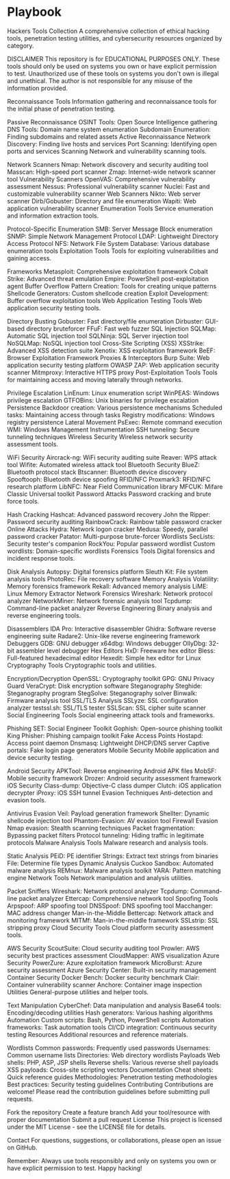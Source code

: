 # Playbook
Hackers Tools Collection
A comprehensive collection of ethical hacking tools, penetration testing utilities, and cybersecurity resources organized by category.

DISCLAIMER
This repository is for EDUCATIONAL PURPOSES ONLY. These tools should only be used on systems you own or have explicit permission to test. Unauthorized use of these tools on systems you don't own is illegal and unethical. The author is not responsible for any misuse of the information provided.

Reconnaissance Tools
Information gathering and reconnaissance tools for the initial phase of penetration testing.

Passive Reconnaissance
OSINT Tools: Open Source Intelligence gathering
DNS Tools: Domain name system enumeration
Subdomain Enumeration: Finding subdomains and related assets
Active Reconnaissance
Network Discovery: Finding live hosts and services
Port Scanning: Identifying open ports and services
Scanning
Network and vulnerability scanning tools.

Network Scanners
Nmap: Network discovery and security auditing tool
Masscan: High-speed port scanner
Zmap: Internet-wide network scanner tool
Vulnerability Scanners
OpenVAS: Comprehensive vulnerability assessment
Nessus: Professional vulnerability scanner
Nuclei: Fast and customizable vulnerability scanner
Web Scanners
Nikto: Web server scanner
Dirb/Gobuster: Directory and file enumeration
Wapiti: Web application vulnerability scanner
Enumeration Tools
Service enumeration and information extraction tools.

Protocol-Specific Enumeration
SMB: Server Message Block enumeration
SNMP: Simple Network Management Protocol
LDAP: Lightweight Directory Access Protocol
NFS: Network File System
Database: Various database enumeration tools
Exploitation Tools
Tools for exploiting vulnerabilities and gaining access.

Frameworks
Metasploit: Comprehensive exploitation framework
Cobalt Strike: Advanced threat emulation
Empire: PowerShell post-exploitation agent
Buffer Overflow
Pattern Creation: Tools for creating unique patterns
Shellcode Generators: Custom shellcode creation
Exploit Development: Buffer overflow exploitation tools
Web Application Testing Tools
Web application security testing tools.

Directory Busting
Gobuster: Fast directory/file enumeration
Dirbuster: GUI-based directory bruteforcer
FFuF: Fast web fuzzer
SQL Injection
SQLMap: Automatic SQL injection tool
SQLNinja: SQL Server injection tool
NoSQLMap: NoSQL injection tool
Cross-Site Scripting (XSS)
XSStrike: Advanced XSS detection suite
Xenotix: XSS exploitation framework
BeEF: Browser Exploitation Framework
Proxies & Interceptors
Burp Suite: Web application security testing platform
OWASP ZAP: Web application security scanner
Mitmproxy: Interactive HTTPS proxy
Post-Exploitation Tools
Tools for maintaining access and moving laterally through networks.

Privilege Escalation
LinEnum: Linux enumeration script
WinPEAS: Windows privilege escalation
GTFOBins: Unix binaries for privilege escalation
Persistence
Backdoor creation: Various persistence mechanisms
Scheduled tasks: Maintaining access through tasks
Registry modifications: Windows registry persistence
Lateral Movement
PsExec: Remote command execution
WMI: Windows Management Instrumentation
SSH tunneling: Secure tunneling techniques
Wireless Security
Wireless network security assessment tools.

WiFi Security
Aircrack-ng: WiFi security auditing suite
Reaver: WPS attack tool
Wifite: Automated wireless attack tool
Bluetooth Security
BlueZ: Bluetooth protocol stack
Btscanner: Bluetooth device discovery
Spooftooph: Bluetooth device spoofing
RFID/NFC
Proxmark3: RFID/NFC research platform
LibNFC: Near Field Communication library
MFCUK: Mifare Classic Universal toolkit
Password Attacks
Password cracking and brute force tools.

Hash Cracking
Hashcat: Advanced password recovery
John the Ripper: Password security auditing
RainbowCrack: Rainbow table password cracker
Online Attacks
Hydra: Network logon cracker
Medusa: Speedy, parallel password cracker
Patator: Multi-purpose brute-forcer
Wordlists
SecLists: Security tester's companion
RockYou: Popular password wordlist
Custom wordlists: Domain-specific wordlists
Forensics Tools
Digital forensics and incident response tools.

Disk Analysis
Autopsy: Digital forensics platform
Sleuth Kit: File system analysis tools
PhotoRec: File recovery software
Memory Analysis
Volatility: Memory forensics framework
Rekall: Advanced memory analysis
LiME: Linux Memory Extractor
Network Forensics
Wireshark: Network protocol analyzer
NetworkMiner: Network forensic analysis tool
Tcpdump: Command-line packet analyzer
Reverse Engineering
Binary analysis and reverse engineering tools.

Disassemblers
IDA Pro: Interactive disassembler
Ghidra: Software reverse engineering suite
Radare2: Unix-like reverse engineering framework
Debuggers
GDB: GNU debugger
x64dbg: Windows debugger
OllyDbg: 32-bit assembler level debugger
Hex Editors
HxD: Freeware hex editor
Bless: Full-featured hexadecimal editor
Hexedit: Simple hex editor for Linux
Cryptography Tools
Cryptographic tools and utilities.

Encryption/Decryption
OpenSSL: Cryptography toolkit
GPG: GNU Privacy Guard
VeraCrypt: Disk encryption software
Steganography
Steghide: Steganography program
StegSolve: Steganography solver
Binwalk: Firmware analysis tool
SSL/TLS Analysis
SSLyze: SSL configuration analyzer
testssl.sh: SSL/TLS tester
SSLScan: SSL cipher suite scanner
Social Engineering Tools
Social engineering attack tools and frameworks.

Phishing
SET: Social Engineer Toolkit
Gophish: Open-source phishing toolkit
King Phisher: Phishing campaign toolkit
Fake Access Points
Hostapd: Access point daemon
Dnsmasq: Lightweight DHCP/DNS server
Captive portals: Fake login page generators
Mobile Security
Mobile application and device security testing.

Android Security
APKTool: Reverse engineering Android APK files
MobSF: Mobile security framework
Drozer: Android security assessment framework
iOS Security
Class-dump: Objective-C class dumper
Clutch: iOS application decrypter
iProxy: iOS SSH tunnel
Evasion Techniques
Anti-detection and evasion tools.

Antivirus Evasion
Veil: Payload generation framework
Shellter: Dynamic shellcode injection tool
Phantom-Evasion: AV evasion tool
Firewall Evasion
Nmap evasion: Stealth scanning techniques
Packet fragmentation: Bypassing packet filters
Protocol tunneling: Hiding traffic in legitimate protocols
Malware Analysis Tools
Malware research and analysis tools.

Static Analysis
PEiD: PE identifier
Strings: Extract text strings from binaries
File: Determine file types
Dynamic Analysis
Cuckoo Sandbox: Automated malware analysis
REMnux: Malware analysis toolkit
YARA: Pattern matching engine
Network Tools
Network manipulation and analysis utilities.

Packet Sniffers
Wireshark: Network protocol analyzer
Tcpdump: Command-line packet analyzer
Ettercap: Comprehensive network tool
Spoofing Tools
Arpspoof: ARP spoofing tool
DNSSpoof: DNS spoofing tool
Macchanger: MAC address changer
Man-in-the-Middle
Bettercap: Network attack and monitoring framework
MITMf: Man-in-the-middle framework
SSLstrip: SSL stripping proxy
Cloud Security Tools
Cloud platform security assessment tools.

AWS Security
ScoutSuite: Cloud security auditing tool
Prowler: AWS security best practices assessment
CloudMapper: AWS visualization
Azure Security
PowerZure: Azure exploitation framework
MicroBurst: Azure security assessment
Azure Security Center: Built-in security management
Container Security
Docker Bench: Docker security benchmark
Clair: Container vulnerability scanner
Anchore: Container image inspection
Utilities
General-purpose utilities and helper tools.

Text Manipulation
CyberChef: Data manipulation and analysis
Base64 tools: Encoding/decoding utilities
Hash generators: Various hashing algorithms
Automation
Custom scripts: Bash, Python, PowerShell scripts
Automation frameworks: Task automation tools
CI/CD integration: Continuous security testing
Resources
Additional resources and reference materials.

Wordlists
Common passwords: Frequently used passwords
Usernames: Common username lists
Directories: Web directory wordlists
Payloads
Web shells: PHP, ASP, JSP shells
Reverse shells: Various reverse shell payloads
XSS payloads: Cross-site scripting vectors
Documentation
Cheat sheets: Quick reference guides
Methodologies: Penetration testing methodologies
Best practices: Security testing guidelines
Contributing
Contributions are welcome! Please read the contribution guidelines before submitting pull requests.

Fork the repository
Create a feature branch
Add your tool/resource with proper documentation
Submit a pull request
License
This project is licensed under the MIT License - see the LICENSE file for details.

Contact
For questions, suggestions, or collaborations, please open an issue on GitHub.

Remember: Always use tools responsibly and only on systems you own or have explicit permission to test. Happy hacking!
